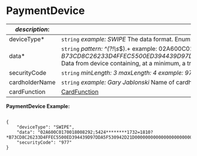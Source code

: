 
# PaymentDevice

| *description*:   | *Information from the payment device including the blob data and its mode of entry.*|
|----|----|
| deviceType* |    ``` string ```  *example: SWIPE* The data format. Enum:[ SWIPE ]|
| data* |    ``` string ```  *pattern: ^(?!\s*$).+ example: 02A600C0170018008292;5424********1732=1810?*B73CD8C26233D4FFEC5500ED394439D97DDA5F530942D21D0000000000000000000000000000000000000000363434543035353734326299492410027300000260DC03*  Data from device containing, at a minimum, a transaction-unique key serial number (KSN) and track 2 card data.|
| securityCode |    ``` string ```  *minLength: 3 maxLength: 4 example: 977* Card verification value/number.|
| cardholderName |    ``` string ```  *example: Gary Jablonski* Name of cardholder.|
| cardFunction | [CardFunction](?path=docs/schemas-md/CardFunction.md)|

**PaymentDevice Example:**

```{r}

{
    "deviceType": "SWIPE",
    "data": "02A600C0170018008292;5424********1732=1810?*B73CD8C26233D4FFEC5500ED394439D97DDA5F530942D21D0000000000000000000000000000000000000000363434543035353734326299492410027300000260DC03",
    "securityCode": "977"
}
```  
  


